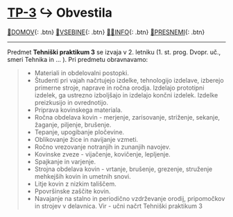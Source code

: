 # [TP-3](./index.md) ↪ Obvestila

[🏡DOMOV](./index.md){: .btn}
[📝VSEBINE](./Vsebine/index.md){: .btn}
[👨‍🎓INFO](./info.md){: .btn}
[💾PRESNEMI](./Presnemi/index.md){: .btn}

---

Predmet **Tehniški praktikum 3** se izvaja v 2. letniku (1. st. prog. Dvopr. uč., smeri Tehnika in ... ). Pri predmetu obravnavamo:

> - Materiali in obdelovalni postopki.
> - Študenti pri vajah načrtujejo izdelke, tehnologijo izdelave, izberejo primerne stroje, naprave in ročna orodja. Izdelajo prototipni izdelek, ga ustrezno izboljšajo in izdelajo končni izdelek. Izdelke preizkusijo in ovrednotijo.
> - Priprava kovinskega materiala.
> - Ročna obdelava kovin - merjenje, zarisovanje, striženje, sekanje, žaganje, piljenje, brušenje.
> - Tepanje, upogibanje pločevine.
> - Oblikovanje žice in navijanje vzmeti.
> - Ročno vrezovanje notranjih in zunanjih navojev.
> - Kovinske zveze - vijačenje, kovičenje, lepljenje.
> - Spajkanje in varjenje.
> - Strojna obdelava kovin - vrtanje, brušenje, grezenje, struženje mehkejših kovin in umetnih snovi.
> - Litje kovin z nizkim tališčem.
> - Ppovršinske zaščite kovin.
> - Navajanje na stalno in periodično vzdrževanje orodij, pripomočkov in strojev v delavnica.
> Vir - učni načrt Tehniški praktikum 3
